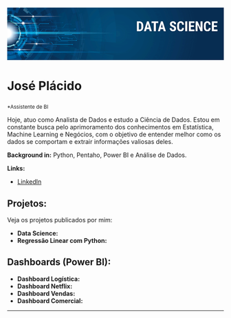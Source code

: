 
<p align="center">
  <img src="banner.png" >
</p>

# José Plácido
<sub>*Assistente de BI</sub>

Hoje, atuo como Analista de Dados e estudo a Ciência de Dados. Estou em constante busca pelo aprimoramento dos conhecimentos em Estatística, Machine Learning e Negócios, com o objetivo de entender melhor como os dados se comportam e extrair informações valiosas deles.

**Background in:** Python, Pentaho, Power BI e Análise de Dados.

**Links:**
* [LinkedIn](https://www.linkedin.com/in/jos%C3%A9-vasconcelos-9677a5171/)


## Projetos:
Veja os projetos publicados por mim:

* **Data Science:** 
* **Regressão Linear com Python:** 

## Dashboards (Power BI):

* **Dashboard Logística:** 
* **Dashboard Netflix:** 
* **Dashboard Vendas:** 
* **Dashboard Comercial:** 


---





